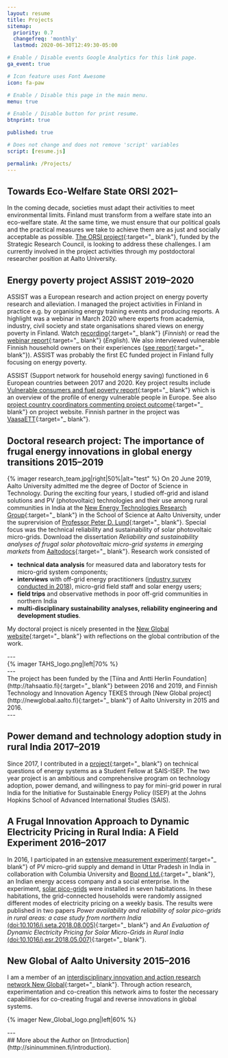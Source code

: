 ```yaml
---
layout: resume
title: Projects
sitemap:
  priority: 0.7
  changefreq: 'monthly'
  lastmod: 2020-06-30T12:49:30-05:00

# Enable / Disable events Google Analytics for this link page.
ga_event: true

# Icon feature uses Font Awesome
icon: fa-paw

# Enable / Disable this page in the main menu.
menu: true

# Enable / Disable button for print resume.
btnprint: true

published: true

# Does not change and does not remove 'script' variables
script: [resume.js]

permalink: /Projects/
---
```

## Towards Eco-Welfare State ORSI 2021–

In the coming decade, societies must adapt their activities to meet environmental limits. Finland must transform from a welfare state into an eco-welfare state. At the same time, we must ensure that our political goals and the practical measures we take to achieve them are as just and socially acceptable as possible. [The ORSI project](https://www.ecowelfare.fi/en/){:target="_ blank"}, funded by the Strategic Research Council, is looking to address these challenges. I am currently involved in the project activities through my postdoctoral researcher position at Aalto University.

## Energy poverty project ASSIST 2019–2020

ASSIST was a European research and action project on energy poverty research and alleviation. I managed the project activities in Finland in practice e.g. by organising energy training events and producing reports. A highlight was a webinar in March 2020 where experts from academia, industry, civil society and state organisations shared views on energy poverty in Finland. Watch [recording](https://www.youtube.com/watch?feature=youtu.be&v=CKwhm4RWCxo){:target="_ blank"} (<i>Finnish</i>) or read the [webinar report](https://www.vaasaett.com/s/Energypoverty_webinar_Finland20200325_report.pdf){:target="_ blank"} (<i>English</i>). We also interviewed vulnerable Finnish household owners on their experiences ([see report](https://www.assist2gether.eu/news-190-survey_heating_costs_a_significant_financial_burden_for_many_homeowners_in_finland){:target="_ blank"}). ASSIST was probably the first EC funded project in Finland fully focusing on energy poverty.

ASSIST  (Support network for household energy saving) functioned in 6 European countries between 2017 and 2020. Key project results include [Vulnerable consumers and fuel poverty report](https://www.vaasaett.com/s/vulnerable_consumers_and_fuel_poverty_report.pdf){:target="_ blank"} which is an overview of the profile of energy vulnerable people in Europe. See also [project country coordinators commenting project outcome](https://www.assist2gether.eu/news-206-the_assist_experience_country_by_country){:target="_ blank"} on project website. Finnish partner in the project was [VaasaETT](http://www.vaasaett.com){:target="_ blank"}.

## Doctoral research project: The importance of frugal energy innovations in global energy transitions 2015–2019

{% imager research_team.jpg|right|50%|alt="test" %}
On 20 June 2019, Aalto University admitted me the degree of Doctor of Science in Technology. During the exciting four years, I studied off-grid and island solutions and PV (photovoltaic) technologies and their use among rural communities in India at the [New Energy Technologies Research Group](http://newenergy.physics.aalto.fi){:target="_ blank"} in the School of Science at Aalto University, under the suprervision of [Professor Peter D. Lund](https://people.aalto.fi/peter_lund){:target="_ blank"}. Special focus was the technical reliability and sustainability of solar photovoltaic micro-grids. Download the dissertation <i>Reliability and sustainability analyses of frugal solar photovoltaic micro-grid systems in emerging markets</i> from [Aaltodocs](https://aaltodoc.aalto.fi/handle/123456789/37842){:target="_ blank"}. Research work consisted of<br>

  * **technical data analysis** for measured data and laboratory tests for micro-grid system components;
  * **interviews** with off-grid energy practitioners ([industry survey conducted in 2018](/industry_survey_2018/)), micro-grid field staff and solar energy users;
  * **field trips** and observative methods in poor off-grid communities in northern India
  * **multi-disciplinary sustainability analyses, reliability engineering and development studies**.

My doctoral project is nicely presented in the [New Global website](https://newglobal.aalto.fi/phd/reliability-and-sustainability-analyses-of-frugal-solar-photovoltaic-micro-grid-systems-in-emerging-markets/){:target="_ blank"} with reflections on the global contribution of the work.

<div style="clear:both;">
</div>
<div style="clear:both;">
---
</div>
{% imager TAHS_logo.png|left|70% %}
<div style="clear:both;">
---
</div>
The project has been funded by the [Tiina and Antti Herlin Foundation](http://tahsaatio.fi){:target="_ blank"} between 2016 and 2019, and Finnish Technology and Innovation Agency TEKES through [New Global project](http://newglobal.aalto.fi){:target="_ blank"} of Aalto University in 2015 and 2016.
<div style="clear:both;">
---
</div>

## Power demand and technology adoption study in rural India 2017–2019

Since 2017, I contributed in a [project](http://sais-isep.org/?p=1984){:target="_ blank"} on technical questions of energy systems as a Student Fellow at SAIS-ISEP. The two year project is an ambitious and comprehensive program on technology adoption, power demand, and willingness to pay for mini-grid power in rural India for the Initiative for Sustainable Energy Policy (ISEP) at the Johns Hopkins School of Advanced International Studies (SAIS).

## A Frugal Innovation Approach to Dynamic Electricity Pricing in Rural India: A Field Experiment 2016–2017

In 2016, I participated in an [extensive measurement experiment](http://egap.org/registration/1662){:target="_
blank"} of PV micro-grid supply and demand in Uttar Pradesh in India in collaboration with Columbia University and [Boond Ltd.](https://www.youtube.com/watch?v=gK1JHQZ2GsE){:target="_ blank"}, an Indian energy access company and a social enterprise. In the experiment, [solar pico-grids](http://sininumminen.fi/blog/Pico-grids/) were installed in seven habitations. In these habitations, the grid-connected households were randomly assigned different modes of electricity pricing on a weekly basis. The results were published in two papers <i>Power availability and reliability of solar pico-grids in rural areas: a case study from northern India</i> [(doi:10.1016/j.seta.2018.08.005)](https://www.sciencedirect.com/science/article/pii/S221313881730632X){:target="_ blank"} and <i>An Evaluation of Dynamic Electricity Pricing for Solar Micro-Grids in Rural India</i> [(doi:10.1016/j.esr.2018.05.007)](https://www.sciencedirect.com/science/article/pii/S2211467X18300506){:target="_ blank"}.

## New Global of Aalto University 2015–2016

I am a member of an [interdisciplinary innovation and action research network New Global](http://newglobal.aalto.fi){:target="_ blank"}. Through action research, experimentation and co-creation this network aims to foster the necessary capabilities for co-creating frugal and reverse innovations in global systems.

{% imager New_Global_logo.png|left|60% %}

<div style="clear:both;">
---
</div>
##  More
about the Author on [Introduction](http://sininumminen.fi/introduction).
